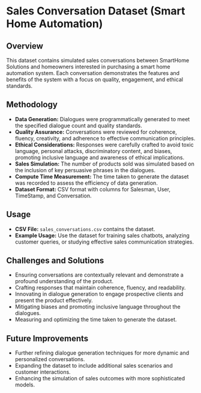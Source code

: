 # Sales Conversation Dataset (Smart Home Automation)

## Overview
This dataset contains simulated sales conversations between SmartHome Solutions and homeowners interested in purchasing a smart home automation system. Each conversation demonstrates the features and benefits of the system with a focus on quality, engagement, and ethical standards.

## Methodology
- **Data Generation:** Dialogues were programmatically generated to meet the specified dialogue count and quality standards.
- **Quality Assurance:** Conversations were reviewed for coherence, fluency, creativity, and adherence to effective communication principles.
- **Ethical Considerations:** Responses were carefully crafted to avoid toxic language, personal attacks, discriminatory content, and biases, promoting inclusive language and awareness of ethical implications.
- **Sales Simulation:** The number of products sold was simulated based on the inclusion of key persuasive phrases in the dialogues.
- **Compute Time Measurement:** The time taken to generate the dataset was recorded to assess the efficiency of data generation.
- **Dataset Format:** CSV format with columns for Salesman, User, TimeStamp, and Conversation.

## Usage
- **CSV File:** `sales_conversations.csv` contains the dataset.
- **Example Usage:** Use the dataset for training sales chatbots, analyzing customer queries, or studying effective sales communication strategies.

## Challenges and Solutions
- Ensuring conversations are contextually relevant and demonstrate a profound understanding of the product.
- Crafting responses that maintain coherence, fluency, and readability.
- Innovating in dialogue generation to engage prospective clients and present the product effectively.
- Mitigating biases and promoting inclusive language throughout the dialogues.
- Measuring and optimizing the time taken to generate the dataset.

## Future Improvements
- Further refining dialogue generation techniques for more dynamic and personalized conversations.
- Expanding the dataset to include additional sales scenarios and customer interactions.
- Enhancing the simulation of sales outcomes with more sophisticated models.

